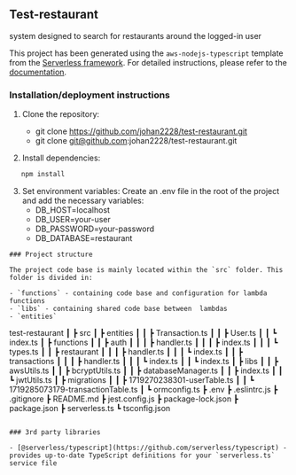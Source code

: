 ## Test-restaurant

system designed to search for restaurants around the logged-in user

This project has been generated using the `aws-nodejs-typescript` template from the [Serverless framework](https://www.serverless.com/).
For detailed instructions, please refer to the [documentation](https://www.serverless.com/framework/docs/providers/aws/).

### Installation/deployment instructions

1. Clone the repository:

   - git clone https://github.com/johan2228/test-restaurant.git
   - git clone git@github.com:johan2228/test-restaurant.git

2. Install dependencies:

```sh
   npm install
```

3. Set environment variables:
   Create an .env file in the root of the project and add the necessary variables:
   - DB_HOST=localhost
   - DB_USER=your-user
   - DB_PASSWORD=your-password
   - DB_DATABASE=restaurant

```
### Project structure

The project code base is mainly located within the `src` folder. This folder is divided in:

- `functions` - containing code base and configuration for lambda functions
- `libs` - containing shared code base between  lambdas
- `entities`

```

test-restaurant
┃
┣ src
┃ ┣ entities
┃ ┃ ┣ Transaction.ts
┃ ┃ ┣ User.ts
┃ ┃ ┗ index.ts
┃ ┣ functions
┃ ┃ ┣ auth
┃ ┃ ┃ ┣ handler.ts
┃ ┃ ┃ ┣ index.ts
┃ ┃ ┃ ┗ types.ts
┃ ┃ ┣ restaurant
┃ ┃ ┃ ┣ handler.ts
┃ ┃ ┃ ┗ index.ts
┃ ┃ ┣ transactions
┃ ┃ ┃ ┣ handler.ts
┃ ┃ ┃ ┗ index.ts
┃ ┃ ┗ index.ts
┃ ┣ libs
┃ ┃ ┣ awsUtils.ts
┃ ┃ ┣ bcryptUtils.ts
┃ ┃ ┣ databaseManager.ts
┃ ┃ ┣ index.ts
┃ ┃ ┗ jwtUtils.ts
┃ ┣ migrations
┃ ┃ ┣ 1719270238301-userTable.ts
┃ ┃ ┗ 1719285073179-transactionTable.ts
┃ ┗ ormconfig.ts
┣ .env
┣ .eslintrc.js
┣ .gitignore
┣ README.md
┣ jest.config.js
┣ package-lock.json
┣ package.json
┣ serverless.ts
┗ tsconfig.json

```

### 3rd party libraries

- [@serverless/typescript](https://github.com/serverless/typescript) - provides up-to-date TypeScript definitions for your `serverless.ts` service file

```
